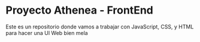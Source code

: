 # Proyecto Athenea - FrontEnd
Este es un repositorio donde vamos a trabajar con JavaScript, CSS, y HTML para hacer una UI Web bien mela
